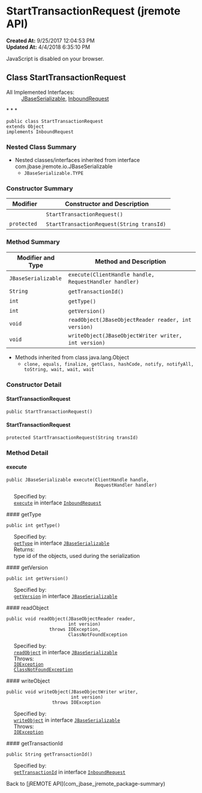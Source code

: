# StartTransactionRequest (jremote API)

**Created At:** 9/25/2017 12:04:53 PM  
**Updated At:** 4/4/2018 6:35:10 PM  

<script type="text/javascript"><!--
    try {
        if (location.href.indexOf('is-external=true') == -1) {
            parent.document.title="StartTransactionRequest (jremote   API)";
        }
    }
    catch(err) {
    }
//-->
var methods = {"i0":10,"i1":10,"i2":10,"i3":10,"i4":10,"i5":10};
var tabs = {65535:["t0","All Methods"],2:["t2","Instance Methods"],8:["t4","Concrete Methods"]};
var altColor = "altColor";
var rowColor = "rowColor";
var tableTab = "tableTab";
var activeTableTab = "activeTableTab";</script><noscript><div>JavaScript is disabled on your browser.</div></noscript><!-- ========= START OF TOP NAVBAR ======= -->
<!--   -->

## Class StartTransactionRequest

<dl><dt>All Implemented Interfaces:</dt><dd><a href="/39250-io/com_jbase_jremote_io_jbaseserializable" title="interface in com.jbase.jremote.io">JBaseSerializable</a>, <a href="/39264-protocol/com_jbase_jremote_jca_inflow_protocol_inboundrequest" title="interface in com.jbase.jremote.jca.inflow.protocol">InboundRequest</a></dd></dl>
* * *


```
public class StartTransactionRequest
extends Object
implements InboundRequest
```

<!--   -->

### Nested Class Summary

- <!--   -->Nested classes/interfaces inherited from interface com.jbase.jremote.io.JBaseSerializable
    - `JBaseSerializable.TYPE`




<!--   -->

### Constructor Summary


| Modifier<br> | Constructor and Description<br> |
| --- | --- |
| ` `<br> | `StartTransactionRequest()` <br> |
| `protected `<br> | `StartTransactionRequest(String transId)` <br> |




<!--   -->

### Method Summary


| Modifier and Type<br> | Method and Description<br> |
| --- | --- |
| `JBaseSerializable`<br> | `execute(ClientHandle handle, RequestHandler handler)` <br> |
| `String`<br> | `getTransactionId()` <br> |
| `int`<br> | `getType()` <br> |
| `int`<br> | `getVersion()` <br> |
| `void`<br> | `readObject(JBaseObjectReader reader, int version)` <br> |
| `void`<br> | `writeObject(JBaseObjectWriter writer, int version)` <br> |


- <!--   -->Methods inherited from class java.lang.Object
    - `clone, equals, finalize, getClass, hashCode, notify, notifyAll, toString, wait, wait, wait`

<!--   -->

### Constructor Detail
<!--   -->
#### StartTransactionRequest

```
public StartTransactionRequest()
```

#### StartTransactionRequest

```
protected StartTransactionRequest(String transId)
```



<!--   -->

### Method Detail
<!--   -->
#### execute

```
public JBaseSerializable execute(ClientHandle handle,
                                 RequestHandler handler)
```
<dl><dt style="margin-left: 20px;"><span class="overrideSpecifyLabel">Specified by:</span></dt><dd style="margin-left: 20px;"><code><a href="/39264-protocol/com_jbase_jremote_jca_inflow_protocol_inboundrequest#execute-com.jbase.jremote.io.inflow.ClientHandle-com.jbase.jremote.io.inflow.RequestHandler-">execute</a></code> in interface <code><a href="/39264-protocol/com_jbase_jremote_jca_inflow_protocol_inboundrequest" title="interface in com.jbase.jremote.jca.inflow.protocol">InboundRequest</a></code></dd></dl>
#### getType

```
public int getType()
```
<dl><dt style="margin-left: 20px;"><span class="overrideSpecifyLabel">Specified by:</span></dt><dd style="margin-left: 20px;"><code><a href="/39250-io/com_jbase_jremote_io_jbaseserializable#getType--">getType</a></code> in interface <code><a href="/39250-io/com_jbase_jremote_io_jbaseserializable" title="interface in com.jbase.jremote.io">JBaseSerializable</a></code></dd><dt style="margin-left: 20px;"><span class="returnLabel">Returns:</span></dt><dd style="margin-left: 20px;">type id of the objects, used during the serialization</dd></dl>
#### getVersion

```
public int getVersion()
```
<dl><dt style="margin-left: 20px;"><span class="overrideSpecifyLabel">Specified by:</span></dt><dd style="margin-left: 20px;"><code><a href="/39250-io/com_jbase_jremote_io_jbaseserializable#getVersion--">getVersion</a></code> in interface <code><a href="/39250-io/com_jbase_jremote_io_jbaseserializable" title="interface in com.jbase.jremote.io">JBaseSerializable</a></code></dd></dl>
#### readObject

```
public void readObject(JBaseObjectReader reader,
                       int version)
                throws IOException,
                       ClassNotFoundException
```
<dl><dt style="margin-left: 20px;"><span class="overrideSpecifyLabel">Specified by:</span></dt><dd style="margin-left: 20px;"><code><a href="/39250-io/com_jbase_jremote_io_jbaseserializable#readObject-com.jbase.jremote.io.JBaseObjectReader-int-">readObject</a></code> in interface <code><a href="/39250-io/com_jbase_jremote_io_jbaseserializable" title="interface in com.jbase.jremote.io">JBaseSerializable</a></code></dd><dt style="margin-left: 20px;"><span class="throwsLabel">Throws:</span></dt><dd style="margin-left: 20px;"><code><a href="http://java.sun.com/j2se/1.5.0/docs/api/java/io/IOException.html?is-external=true" title="class or interface in java.io">IOException</a></code></dd><dd style="margin-left: 20px;"><code><a href="http://java.sun.com/j2se/1.5.0/docs/api/java/lang/ClassNotFoundException.html?is-external=true" title="class or interface in java.lang">ClassNotFoundException</a></code></dd></dl>
#### writeObject

```
public void writeObject(JBaseObjectWriter writer,
                        int version)
                 throws IOException
```
<dl><dt style="margin-left: 20px;"><span class="overrideSpecifyLabel">Specified by:</span></dt><dd style="margin-left: 20px;"><code><a href="/39250-io/com_jbase_jremote_io_jbaseserializable#writeObject-com.jbase.jremote.io.JBaseObjectWriter-int-">writeObject</a></code> in interface <code><a href="/39250-io/com_jbase_jremote_io_jbaseserializable" title="interface in com.jbase.jremote.io">JBaseSerializable</a></code></dd><dt style="margin-left: 20px;"><span class="throwsLabel">Throws:</span></dt><dd style="margin-left: 20px;"><code><a href="http://java.sun.com/j2se/1.5.0/docs/api/java/io/IOException.html?is-external=true" title="class or interface in java.io">IOException</a></code></dd></dl>
#### getTransactionId

```
public String getTransactionId()
```
<dl><dt style="margin-left: 20px;"><span class="overrideSpecifyLabel">Specified by:</span></dt><dd style="margin-left: 20px;"><code><a href="/39264-protocol/com_jbase_jremote_jca_inflow_protocol_inboundrequest#getTransactionId--">getTransactionId</a></code> in interface <code><a href="/39264-protocol/com_jbase_jremote_jca_inflow_protocol_inboundrequest" title="interface in com.jbase.jremote.jca.inflow.protocol">InboundRequest</a></code></dd></dl>
<!-- ========= END OF CLASS DATA ========= --><!-- ======= START OF BOTTOM NAVBAR ====== -->
<!--   -->
Back to [jREMOTE API](com_jbase_jremote_package-summary)
